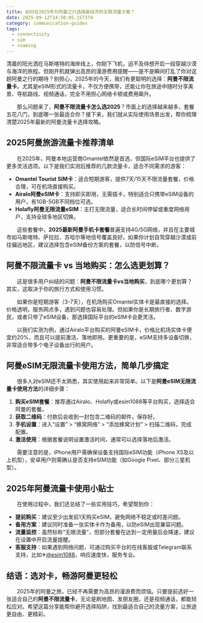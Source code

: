 ```yaml
---
title: 如何在2025年为阿曼之行选择最经济的无限流量方案？
date: 2025-09-12T14:50:05.157374
category: communication-guides
tags:
  - connectivity
  - sim
  - roaming
---
```


清晨的阳光洒在马斯喀特的海岸线上，你刚下飞机，迫不及待想开启一段穿越沙漠与海洋的旅程。但刚开机就弹出高昂的漫游费用提醒——是不是瞬间打乱了你对这趟阿曼之行的期待？别担心，2025年的今天，我们有更聪明的选择：**阿曼不限流量卡**。尤其是eSIM形式的流量卡，不仅方便携带，还能让你在旅途中随时分享美景、导航路线、视频通话，完全不用担心网络卡顿或费用飙升。

　　那么问题来了，**阿曼不限流量卡怎么选2025**？市面上的选择越来越多，套餐五花八门，到底哪一张最适合你？接下来，我们就从实际使用场景出发，帮你梳理清楚2025年最新的阿曼流量卡选择攻略。

## 2025阿曼旅游流量卡推荐清单

　　在2025年，阿曼本地运营商Omantel依然是首选，但国际eSIM平台也提供了更多灵活选项。以下是我们实测后推荐的几款流量卡，适合不同需求的游客：

- **Omantel Tourist SIM卡**：适合短期游客，提供7天/15天不限流量套餐，价格合理，可在机场直接购买。
- **Airalo阿曼eSIM卡**：支持即买即用，无需插卡，特别适合只携带eSIM设备的用户，有1GB-5GB不同档位可选。
- **Holafly阿曼无限流量eSIM**：主打无限流量，适合长时间停留或重度网络用户，支持全球多地区切换。

　　这些套餐中，**2025最新阿曼手机卡套餐**普遍支持4G/5G网络，并且在主要城市如马斯喀特、萨拉拉、苏哈尔等地信号覆盖良好。如果你计划自驾穿越沙漠或前往偏远地区，建议选择包含eSIM备份方案的套餐，以防信号中断。

## 阿曼不限流量卡 vs 当地购买：怎么选更划算？

　　这是很多用户纠结的问题：**阿曼不限流量卡vs当地购买**，到底哪个更划算？其实，这取决于你的旅行方式和使用习惯。

　　如果你是短期游客（3-7天），在机场购买Omantel实体卡是最直接的选择。价格透明，服务网点多，遇到问题也容易处理。但如果你是长期旅行者、数字游民，或者只带了eSIM设备，那选择国际平台的eSIM卡会更灵活。

　　以我们实测为例，通过Airalo平台购买的阿曼eSIM卡，价格比机场实体卡便宜约20%，而且可以提前激活，落地即用。更重要的是，eSIM支持多设备切换，非常适合带多个电子设备出行的用户。

## 阿曼eSIM无限流量卡使用方法，简单几步搞定

　　很多人对eSIM还不太熟悉，其实使用起来非常简单。以下是**阿曼eSIM无限流量卡使用方法**的详细步骤：

1. **购买eSIM套餐**：推荐通过Airalo、Holafly或esim1088等平台购买，选择适合阿曼的套餐。
2. **获取二维码**：付款后会收到一封包含二维码的邮件，保存好。
3. **手机设置**：进入“设置” > “蜂窝网络” > “添加蜂窝计划” > 扫描二维码，完成配置。
4. **激活使用**：根据套餐说明设置激活时间，通常可以选择落地后激活。

　　需要注意的是，iPhone用户需确保设备支持国际eSIM功能（iPhone XS及以上机型），安卓用户则需确认是否支持eSIM功能（如Google Pixel、部分三星机型）。

## 2025年阿曼流量卡使用小贴士

　　在使用过程中，我们还总结了一些实用技巧，希望帮到你：

- **提前购买**：建议至少出发前1天购买eSIM，避免网络不稳定或时差问题。
- **备用方案**：建议同时准备一张实体卡作为备用，以防eSIM出现兼容问题。
- **流量监控**：虽然标称“无限流量”，但部分套餐在达到一定用量后会降速，建议在设置中开启流量提醒。
- **客服支持**：如果遇到网络问题，可通过购买平台的在线客服或Telegram联系支持，比如✈[@esim1088](https://t.me/s/esim1088)，响应速度快，服务专业。

## 结语：选对卡，畅游阿曼更轻松

　　2025年的阿曼之旅，已经不再需要为高昂的漫游费而烦恼。只要提前选好一张适合自己的**阿曼不限流量卡**，无论是刷地图、发朋友圈，还是视频通话，都能轻松应对。希望这篇分享能帮你避开选择陷阱，找到最适合自己的流量方案，让旅途更自由、更精彩。